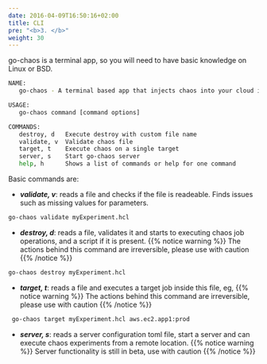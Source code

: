 ```yaml
---
date: 2016-04-09T16:50:16+02:00
title: CLI
pre: "<b>3. </b>"
weight: 30
---
```


go-chaos is a terminal app, so you will need to have basic knowledge on Linux or BSD. 

```bash
NAME:
   go-chaos - A terminal based app that injects chaos into your cloud infrastrucure

USAGE:
   go-chaos command [command options]

COMMANDS:
   destroy, d   Execute destroy with custom file name
   validate, v  Validate chaos file
   target, t    Execute chaos on a single target
   server, s    Start go-chaos server
   help, h      Shows a list of commands or help for one command

```

Basic commands are:
 * ***validate, v***: reads a file and checks if the file is readeable. Finds issues such as missing values for parameters. 
 ```bash
go-chaos validate myExperiment.hcl 
```
 * ***destroy, d***: reads a file, validates it and starts to executing chaos job operations, and a script if it is present.
 {{% notice warning %}}
 The actions behind this command are irreversible, please use with caution
{{% /notice %}}
```bash
go-chaos destroy myExperiment.hcl 
```
* ***target, t***: reads a file and executes a target job inside this file, eg, 
{{% notice warning %}}
 The actions behind this command are irreversible, please use with caution
{{% /notice %}}
```bash
 go-chaos target myExperiment.hcl aws.ec2.app1:prod
```

* ***server, s***: reads a server configuration toml file, start a server and can execute chaos experiments from a remote location.
{{% notice warning %}}
Server functionality is still in beta, use with caution
{{% /notice %}}
